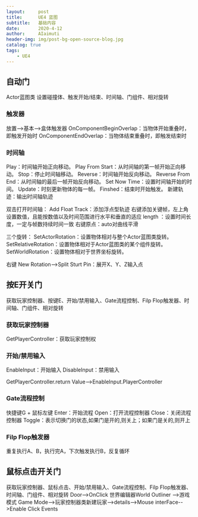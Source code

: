```yaml
---
layout:     post
title:      UE4 蓝图
subtitle:   基础内容
date:       2020-4-12
author:     AIaimuti
header-img: img/post-bg-open-source-blog.jpg
catalog: true
tags:
    - UE4 
---
```



## 自动门
Actor蓝图类
设置碰撞体、触发开始/结束、时间轴、门组件、相对旋转
### 触发器
放置-->基本-->盒体触发器
OnComponentBeginOverlap：当物体开始重叠时，即触发开始时
OnComponentEndOverlap：当物体结束重叠时，即触发结束时

### 时间轴
Play：时间轴开始正向移动。
Play From Start：从时间轴的第一帧开始正向移动。
Stop：停止时间轴移动。
Reverse：时间轴开始反向移动。
Reverse From End：从时间轴的最后一帧开始反向移动。
Set Now Time：设置时间轴开始的时间。
Update：时刻更新物体的每一帧。
Finshed：结束时开始触发。
新建轨迹：输出时间轴轨迹

双击打开时间轴：
Add Float Track：添加浮点型轨迹
右键添加关键帧，左上角设置数值，且能按数值以及时间范围进行水平和垂直的适应
length ：设置时间长度，一定与帧数持续时间一致
右键原点：auto对曲线平滑

三个旋转：
SetActorRotation：设置物体相对与整个Actor蓝图类旋转。
SetRelativeRotation：设置物体相对于Actor蓝图类的某个组件旋转。
SetWorldRotation：设置物体相对于世界坐标旋转。

右键 New Rotation-->Split Sturt Pin：展开X、Y、Z输入点

## 按E开关门
获取玩家控制器、按键E、开始/禁用输入、Gate流程控制、Filp Flop触发器、时间轴、门组件、相对旋转
### 获取玩家控制器
GetPlayerController：获取玩家控制权

### 开始/禁用输入
EnableInput：开始输入
DisableInput：禁用输入

GetPlayerController.return Value-->EnableInput.PlayerController

### Gate流程控制
快捷键G + 鼠标左键
Enter：开始流程
Open：打开流程控制器
Close：关闭流程控制器
Toggle：表示切换门的状态,如果门是开的,则关上；如果门是关的,则开上

### Filp Flop触发器
重复执行A、B，执行完A，下次触发执行B，反复循环

## 鼠标点击开关门
获取玩家控制器、鼠标点击、开始/禁用输入、Gate流程控制、Filp Flop触发器、时间轴、门组件、相对旋转
Door-->OnClick
世界编辑器World Outliner -->游戏模式 Game Mode-->玩家控制器类新建玩家-->details-->Mouse interFace-->Enable Click Events
